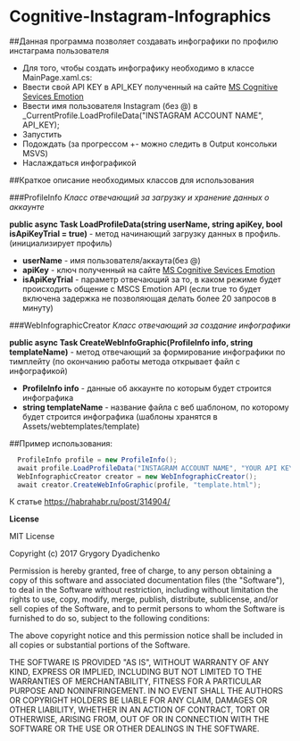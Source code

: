 # Cognitive-Instagram-Infographics
##Данная программа позволяет создавать инфографики по профилю инстаграма пользователя
* Для того, чтобы создать инфографику необходимо в классе MainPage.xaml.cs:
* Ввести свой API KEY в API_KEY полученный на сайте [MS Cognitive Sevices Emotion](https://www.microsoft.com/cognitive-services/en-us/emotion-api)
* Ввести имя пользователя Instagram (без @) в  _CurrentProfile.LoadProfileData("INSTAGRAM ACCOUNT NAME", API_KEY);
* Запустить
* Подождать (за прогрессом +- можно следить в Output консольки MSVS)
* Наслаждаться инфографикой

##Краткое описание необходимых классов для использования

###ProfileInfo 
*Класс отвечающий за загрузку и хранение данных о аккаунте*

**public async Task LoadProfileData(string userName, string apiKey, bool isApiKeyTrial = true)** - метод начинающий загрузку данных в профиль. (инициализирует профиль)
  * **userName** - имя пользователя/аккаута(без @)
  * **apiKey** - ключ полученный на сайте [MS Cognitive Sevices Emotion](https://www.microsoft.com/cognitive-services/en-us/emotion-api)
  * **isApiKeyTrial** - параметр отвечающий за то, в каком режиме будет происходить общение с MSCS Emotion API (если true то будет включена задержка не позволяющая делать более 20 запросов в минуту)

###WebInfographicCreator
*Класс отвечающий за создание инфографики*

**public async Task CreateWebInfoGraphic(ProfileInfo info, string templateName)** - метод отвечающий за формирование инфографики по тимплейту (по окончанию работы метода открывает файл с инфографикой)
  * **ProfileInfo info** - данные об аккаунте по которым будет строится инфографика
  * **string templateName** - название файла с веб шаблоном, по которому будет строится инфографика (шаблоны хранятся в Assets/webtemplates/template)

##Пример использования:
```C#
  ProfileInfo profile = new ProfileInfo();
  await profile.LoadProfileData("INSTAGRAM ACCOUNT NAME", "YOUR API KEY");
  WebInfographicCreator creator = new WebInfographicCreator();
  await creator.CreateWebInfoGraphic(profile, "template.html");
```
К статье https://habrahabr.ru/post/314904/

**License**

MIT License

Copyright (c) 2017 Grygory Dyadichenko

Permission is hereby granted, free of charge, to any person obtaining a copy of this software and associated documentation files (the "Software"), to deal in the Software without restriction, including without limitation the rights to use, copy, modify, merge, publish, distribute, sublicense, and/or sell copies of the Software, and to permit persons to whom the Software is furnished to do so, subject to the following conditions:

The above copyright notice and this permission notice shall be included in all copies or substantial portions of the Software.

THE SOFTWARE IS PROVIDED "AS IS", WITHOUT WARRANTY OF ANY KIND, EXPRESS OR IMPLIED, INCLUDING BUT NOT LIMITED TO THE WARRANTIES OF MERCHANTABILITY, FITNESS FOR A PARTICULAR PURPOSE AND NONINFRINGEMENT. IN NO EVENT SHALL THE AUTHORS OR COPYRIGHT HOLDERS BE LIABLE FOR ANY CLAIM, DAMAGES OR OTHER LIABILITY, WHETHER IN AN ACTION OF CONTRACT, TORT OR OTHERWISE, ARISING FROM, OUT OF OR IN CONNECTION WITH THE SOFTWARE OR THE USE OR OTHER DEALINGS IN THE SOFTWARE.
